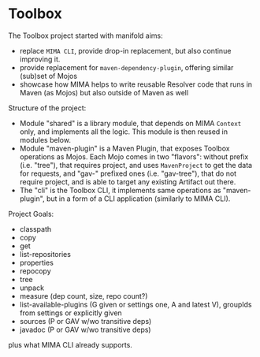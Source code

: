 # Toolbox

The Toolbox project started with manifold aims:
* replace `MIMA CLI`, provide drop-in replacement, but also continue improving it.
* provide replacement for `maven-dependency-plugin`, offering similar (sub)set of Mojos
* showcase how MIMA helps to write reusable Resolver code that runs in Maven (as Mojos) but also outside of Maven as well

Structure of the project:
* Module "shared" is a library module, that depends on MIMA `Context` only, and implements all the logic. This module is then reused in modules below.
* Module "maven-plugin" is a Maven Plugin, that exposes Toolbox operations as Mojos. Each Mojo comes in two
"flavors": without prefix (i.e. "tree"), that requires project, and uses `MavenProject` to get the data for requests, and "gav-" 
prefixed ones (i.e. "gav-tree"), that do not require project, and is able to target any existing Artifact out there.
* The "cli" is the Toolbox CLI, it implements same operations as "maven-plugin", but in a form of a CLI application (similarly to MIMA CLI).

Project Goals:
* classpath
* copy
* get
* list-repositories
* properties
* repocopy
* tree
* unpack
* measure (dep count, size, repo count?)
* list-available-plugins (G given or settings one, A and latest V), groupIds from settings or explicitly given
* sources (P or GAV w/wo transitive deps)
* javadoc (P or GAV w/wo transitive deps)

plus what MIMA CLI already supports.
